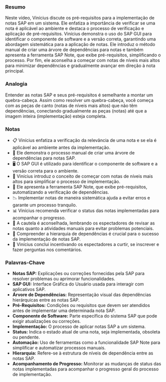 ### Resumo

Neste vídeo, Vinícius discute os pré-requisitos para a implementação de notas SAP em um sistema. Ele enfatiza a importância de verificar se uma nota é aplicável ao ambiente e destaca o processo de verificação e aplicação de pré-requisitos. Vinícius demonstra o uso do SAP GUI para identificar o componente de software e a versão correta, garantindo uma abordagem sistemática para a aplicação de notas. Ele introduz o método manual de criar uma árvore de dependências para notas e também apresenta a ferramenta SAP Note, que exibe pré-requisitos, simplificando o processo. Por fim, ele aconselha a começar com notas de níveis mais altos para minimizar dependências e gradualmente avançar em direção à nota principal.

### Analogia

Entender as notas SAP e seus pré-requisitos é semelhante a montar um quebra-cabeça. Assim como resolver um quebra-cabeça, você começa com as peças de canto (notas de níveis mais altos) que não têm dependências, conectando gradualmente as peças (notas) até que a imagem inteira (implementação) esteja completa.

### Notas

- 📋 Vinícius enfatiza a verificação da relevância de uma nota e se ela é aplicável ao ambiente antes da implementação.
- 🔄 Ele demonstra o processo manual de criar uma árvore de dependências para notas SAP.
- 🖥️ O SAP GUI é utilizado para identificar o componente de software e a versão correta para o ambiente.
- 🌲 Vinícius introduz o conceito de começar com notas de níveis mais altos para simplificar o processo de implementação.
- 🧩 Ele apresenta a ferramenta SAP Note, que exibe pré-requisitos, automatizando a verificação de dependências.
- 📉 Implementar notas de maneira sistemática ajuda a evitar erros e garante um processo tranquilo.
- 📊 Vinícius recomenda verificar o status das notas implementadas para acompanhar o progresso.
- 🛑 A cautela é aconselhada, lembrando os espectadores de revisar as notas quanto a atividades manuais para evitar problemas potenciais.
- 🧠 Compreender a hierarquia de dependências é crucial para o sucesso da implementação de notas SAP.
- 🤖 Vinícius conclui incentivando os espectadores a curtir, se inscrever e fazer perguntas nos comentários.

### Palavras-Chave

- **Notas SAP:** Explicações ou correções fornecidas pela SAP para resolver problemas ou aprimorar funcionalidades.
- **SAP GUI:** Interface Gráfica do Usuário usada para interagir com aplicativos SAP.
- **Árvore de Dependências:** Representação visual das dependências hierárquicas entre as notas SAP.
- **Pré-Requisitos:** Condições ou requisitos que devem ser atendidos antes de implementar uma determinada nota SAP.
- **Componente de Software:** Parte específica do sistema SAP que pode exigir atualizações ou correções.
- **Implementação:** O processo de aplicar notas SAP a um sistema.
- **Status:** Indica o estado atual de uma nota, seja implementada, obsoleta ou pendente.
- **Automação:** Uso de ferramentas como a funcionalidade SAP Note para simplificar e automatizar processos manuais.
- **Hierarquia:** Refere-se à estrutura de níveis de dependência entre as notas SAP.
- **Acompanhamento de Progresso:** Monitorar as mudanças de status das notas implementadas para acompanhar o progresso geral do processo de implementação.
